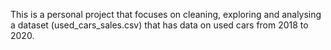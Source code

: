 This is a personal project that focuses on cleaning, exploring and analysing a dataset (used_cars_sales.csv) 
that has data on used cars from 2018 to 2020. 
